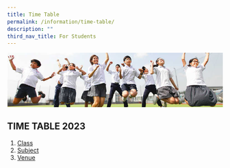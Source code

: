 ```yaml
---
title: Time Table
permalink: /information/time-table/
description: ""
third_nav_title: For Students
---
```

![](/images/Hildan%20Matters/Time%20Table%20Banner.jpg)

TIME TABLE 2023
----------

1.  [Class](/files/TT%202023%20Semester%201%20(6%20Jan%202023)%20-%20Class.pdf)
2.  [Subject](/files/TT%202023%20Semester%201%20(6%20Jan%202023)%20-%20Subject.pdf)
3.  [Venue](/files/TT%202023%20Semester%201%20(6%20Jan%202023)%20-%20Venue.pdf)